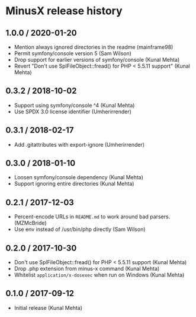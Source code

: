 # MinusX release history #

## 1.0.0 / 2020-01-20 ##
* Mention always ignored directories in the readme (mainframe98)
* Permit symfony/console version 5 (Sam Wilson)
* Drop support for earlier versions of symfony/console (Kunal Mehta)
* Revert "Don't use SplFileObject::fread() for PHP < 5.5.11 support" (Kunal Mehta)

## 0.3.2 / 2018-10-02 ##
* Support using symfony/console ^4 (Kunal Mehta)
* Use SPDX 3.0 license identifier (Umherirrender)

## 0.3.1 / 2018-02-17 ##
* Add .gitattributes with export-ignore (Umherirrender)

## 0.3.0 / 2018-01-10 ##
* Loosen symfony/console dependency (Kunal Mehta)
* Support ignoring entire directories (Kunal Mehta)

## 0.2.1 / 2017-12-03 ##
* Percent-encode URLs in `README.md` to work around bad parsers. (MZMcBride)
* Use env instead of /usr/bin/php directly (Sam Wilson)

## 0.2.0 / 2017-10-30 ##
* Don't use SplFileObject::fread() for PHP < 5.5.11 support (Kunal Mehta)
* Drop .php extension from minus-x command (Kunal Mehta)
* Whitelist `application/x-dosexec` when run on Windows (Kunal Mehta)

## 0.1.0 / 2017-09-12 ##

* Initial release (Kunal Mehta)
